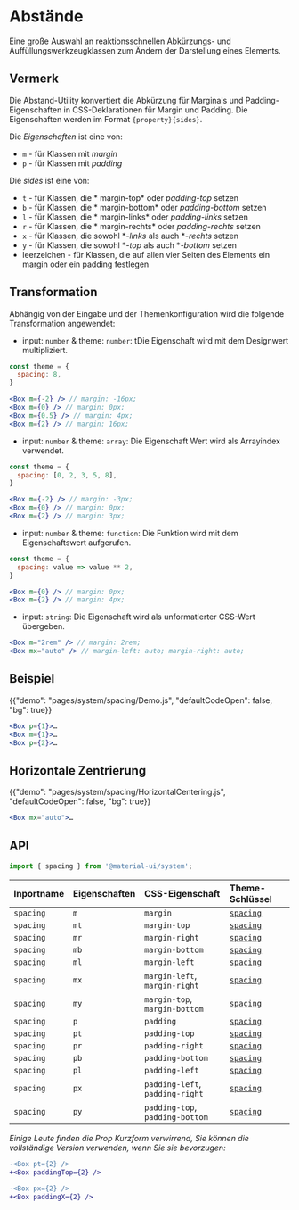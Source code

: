 # Abstände

<p class="description">Eine große Auswahl an reaktionsschnellen Abkürzungs- und Auffüllungswerkzeugklassen zum Ändern der Darstellung eines Elements.</p>

## Vermerk

Die Abstand-Utility konvertiert die Abkürzung für Marginals und Padding-Eigenschaften in CSS-Deklarationen für Margin und Padding. Die Eigenschaften werden im Format `{property}{sides}`.

Die *Eigenschaften* ist eine von:

- `m` - für Klassen mit *margin*
- `p` - für Klassen mit *padding*

Die *sides* ist eine von:

- `t` - für Klassen, die * margin-top* oder *padding-top* setzen
- `b` - für Klassen, die * margin-bottom* oder *padding-bottom* setzen
- `l` - für Klassen, die * margin-links* oder *padding-links* setzen
- `r` - für Klassen, die * margin-rechts* oder *padding-rechts* setzen
- `x` - für Klassen, die sowohl **-links* als auch **-rechts* setzen
- `y` - für Klassen, die sowohl **-top* als auch **-bottom* setzen
- leerzeichen - für Klassen, die auf allen vier Seiten des Elements ein margin oder ein padding festlegen

## Transformation

Abhängig von der Eingabe und der Themenkonfiguration wird die folgende Transformation angewendet:

- input: `number` & theme: `number`: tDie Eigenschaft wird mit dem Designwert multipliziert.

```jsx
const theme = {
  spacing: 8,
}

<Box m={-2} /> // margin: -16px;
<Box m={0} /> // margin: 0px;
<Box m={0.5} /> // margin: 4px;
<Box m={2} /> // margin: 16px;
```

- input: `number` & theme: `array`: Die Eigenschaft Wert wird als Arrayindex verwendet.

```jsx
const theme = {
  spacing: [0, 2, 3, 5, 8],
}

<Box m={-2} /> // margin: -3px;
<Box m={0} /> // margin: 0px;
<Box m={2} /> // margin: 3px;
```

- input: `number` & theme: `function`: Die Funktion wird mit dem Eigenschaftswert aufgerufen.

```jsx
const theme = {
  spacing: value => value ** 2,
}

<Box m={0} /> // margin: 0px;
<Box m={2} /> // margin: 4px;
```

- input: `string`: Die Eigenschaft wird als unformatierter CSS-Wert übergeben.

```jsx
<Box m="2rem" /> // margin: 2rem;
<Box mx="auto" /> // margin-left: auto; margin-right: auto;
```

## Beispiel

{{"demo": "pages/system/spacing/Demo.js", "defaultCodeOpen": false, "bg": true}}

```jsx
<Box p={1}>…
<Box m={1}>…
<Box p={2}>…
```

## Horizontale Zentrierung

{{"demo": "pages/system/spacing/HorizontalCentering.js", "defaultCodeOpen": false, "bg": true}}

```jsx
<Box mx="auto">…
```

## API

```js
import { spacing } from '@material-ui/system';
```

| Inportname | Eigenschaften | CSS-Eigenschaft                 | Theme-Schlüssel                                                  |
|:---------- |:------------- |:------------------------------- |:---------------------------------------------------------------- |
| `spacing`  | `m`           | `margin`                        | [`spacing`](/customization/default-theme/?expand-path=$.spacing) |
| `spacing`  | `mt`          | `margin-top`                    | [`spacing`](/customization/default-theme/?expand-path=$.spacing) |
| `spacing`  | `mr`          | `margin-right`                  | [`spacing`](/customization/default-theme/?expand-path=$.spacing) |
| `spacing`  | `mb`          | `margin-bottom`                 | [`spacing`](/customization/default-theme/?expand-path=$.spacing) |
| `spacing`  | `ml`          | `margin-left`                   | [`spacing`](/customization/default-theme/?expand-path=$.spacing) |
| `spacing`  | `mx`          | `margin-left`, `margin-right`   | [`spacing`](/customization/default-theme/?expand-path=$.spacing) |
| `spacing`  | `my`          | `margin-top`, `margin-bottom`   | [`spacing`](/customization/default-theme/?expand-path=$.spacing) |
| `spacing`  | `p`           | `padding`                       | [`spacing`](/customization/default-theme/?expand-path=$.spacing) |
| `spacing`  | `pt`          | `padding-top`                   | [`spacing`](/customization/default-theme/?expand-path=$.spacing) |
| `spacing`  | `pr`          | `padding-right`                 | [`spacing`](/customization/default-theme/?expand-path=$.spacing) |
| `spacing`  | `pb`          | `padding-bottom`                | [`spacing`](/customization/default-theme/?expand-path=$.spacing) |
| `spacing`  | `pl`          | `padding-left`                  | [`spacing`](/customization/default-theme/?expand-path=$.spacing) |
| `spacing`  | `px`          | `padding-left`, `padding-right` | [`spacing`](/customization/default-theme/?expand-path=$.spacing) |
| `spacing`  | `py`          | `padding-top`, `padding-bottom` | [`spacing`](/customization/default-theme/?expand-path=$.spacing) |


*Einige Leute finden die Prop Kurzform verwirrend, Sie können die vollständige Version verwenden, wenn Sie sie bevorzugen:*

```diff
-<Box pt={2} />
+<Box paddingTop={2} />
```

```diff
-<Box px={2} />
+<Box paddingX={2} />
```